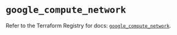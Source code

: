 # `google_compute_network`

Refer to the Terraform Registry for docs: [`google_compute_network`](https://registry.terraform.io/providers/hashicorp/google/6.11.0/docs/resources/compute_network).
